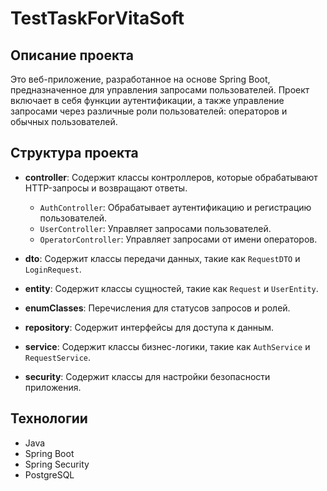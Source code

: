 # TestTaskForVitaSoft

## Описание проекта
Это веб-приложение, разработанное на основе Spring Boot, предназначенное для управления запросами пользователей. Проект включает в себя функции аутентификации, а также управление запросами через различные роли пользователей: операторов и обычных пользователей.

## Структура проекта

- **controller**: Содержит классы контроллеров, которые обрабатывают HTTP-запросы и возвращают ответы.
    - `AuthController`: Обрабатывает аутентификацию и регистрацию пользователей.
    - `UserController`: Управляет запросами пользователей.
    - `OperatorController`: Управляет запросами от имени операторов.

- **dto**: Содержит классы передачи данных, такие как `RequestDTO` и `LoginRequest`.

- **entity**: Содержит классы сущностей, такие как `Request` и `UserEntity`.

- **enumClasses**: Перечисления для статусов запросов и ролей.

- **repository**: Содержит интерфейсы для доступа к данным.

- **service**: Содержит классы бизнес-логики, такие как `AuthService` и `RequestService`.

- **security**: Содержит классы для настройки безопасности приложения.

## Технологии
- Java 
- Spring Boot
- Spring Security
- PostgreSQL
